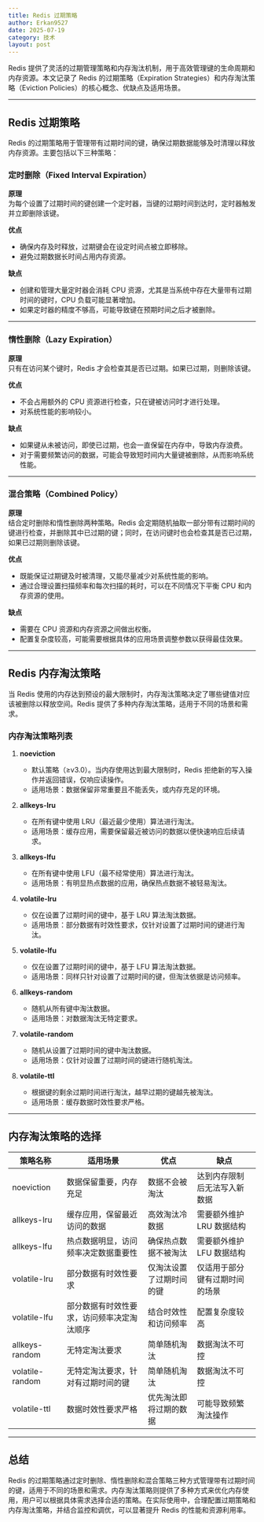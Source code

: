 ```yaml
---
title: Redis 过期策略
author: Erkan9527
date: 2025-07-19
category: 技术
layout: post
---
```


Redis 提供了灵活的过期管理策略和内存淘汰机制，用于高效管理键的生命周期和内存资源。本文记录了 Redis 的过期策略（Expiration Strategies）和内存淘汰策略（Eviction Policies）的核心概念、优缺点及适用场景。

---

## Redis 过期策略

Redis 的过期策略用于管理带有过期时间的键，确保过期数据能够及时清理以释放内存资源。主要包括以下三种策略：

### 定时删除（Fixed Interval Expiration）

**原理**  
为每个设置了过期时间的键创建一个定时器，当键的过期时间到达时，定时器触发并立即删除该键。

**优点**  
- 确保内存及时释放，过期键会在设定时间点被立即移除。
- 避免过期数据长时间占用内存资源。

**缺点**  
- 创建和管理大量定时器会消耗 CPU 资源，尤其是当系统中存在大量带有过期时间的键时，CPU 负载可能显著增加。
- 如果定时器的精度不够高，可能导致键在预期时间之后才被删除。

---

### 惰性删除（Lazy Expiration）

**原理**  
只有在访问某个键时，Redis 才会检查其是否已过期。如果已过期，则删除该键。

**优点**  
- 不会占用额外的 CPU 资源进行检查，只在键被访问时才进行处理。
- 对系统性能的影响较小。

**缺点**  
- 如果键从未被访问，即使已过期，也会一直保留在内存中，导致内存浪费。
- 对于需要频繁访问的数据，可能会导致短时间内大量键被删除，从而影响系统性能。

---

### 混合策略（Combined Policy）

**原理**  
结合定时删除和惰性删除两种策略。Redis 会定期随机抽取一部分带有过期时间的键进行检查，并删除其中已过期的键；同时，在访问键时也会检查其是否已过期，如果已过期则删除该键。

**优点**  
- 既能保证过期键及时被清理，又能尽量减少对系统性能的影响。
- 通过合理设置扫描频率和每次扫描的耗时，可以在不同情况下平衡 CPU 和内存资源的使用。

**缺点**  
- 需要在 CPU 资源和内存资源之间做出权衡。
- 配置复杂度较高，可能需要根据具体的应用场景调整参数以获得最佳效果。

---

## Redis 内存淘汰策略

当 Redis 使用的内存达到预设的最大限制时，内存淘汰策略决定了哪些键值对应该被删除以释放空间。Redis 提供了多种内存淘汰策略，适用于不同的场景和需求。

### 内存淘汰策略列表

1. **noeviction**  
   - 默认策略（≥v3.0）。当内存使用达到最大限制时，Redis 拒绝新的写入操作并返回错误，仅响应读操作。
   - 适用场景：数据保留非常重要且不能丢失，或内存充足的环境。

2. **allkeys-lru**  
   - 在所有键中使用 LRU（最近最少使用）算法进行淘汰。
   - 适用场景：缓存应用，需要保留最近被访问的数据以便快速响应后续请求。

3. **allkeys-lfu**  
   - 在所有键中使用 LFU（最不经常使用）算法进行淘汰。
   - 适用场景：有明显热点数据的应用，确保热点数据不被轻易淘汰。

4. **volatile-lru**  
   - 仅在设置了过期时间的键中，基于 LRU 算法淘汰数据。
   - 适用场景：部分数据有时效性要求，仅针对设置了过期时间的键进行淘汰。

5. **volatile-lfu**  
   - 仅在设置了过期时间的键中，基于 LFU 算法淘汰数据。
   - 适用场景：同样只针对设置了过期时间的键，但淘汰依据是访问频率。

6. **allkeys-random**  
   - 随机从所有键中淘汰数据。
   - 适用场景：对数据淘汰无特定要求。

7. **volatile-random**  
   - 随机从设置了过期时间的键中淘汰数据。
   - 适用场景：仅针对设置了过期时间的键进行随机淘汰。

8. **volatile-ttl**  
   - 根据键的剩余过期时间进行淘汰，越早过期的键越先被淘汰。
   - 适用场景：缓存数据时效性要求严格。

---

## 内存淘汰策略的选择

| 策略名称       | 适用场景                                   | 优点                                   | 缺点                                   |
|----------------|--------------------------------------------|----------------------------------------|----------------------------------------|
| noeviction     | 数据保留重要，内存充足                     | 数据不会被淘汰                         | 达到内存限制后无法写入新数据           |
| allkeys-lru    | 缓存应用，保留最近访问的数据               | 高效淘汰冷数据                         | 需要额外维护 LRU 数据结构              |
| allkeys-lfu    | 热点数据明显，访问频率决定数据重要性       | 确保热点数据不被淘汰                   | 需要额外维护 LFU 数据结构              |
| volatile-lru   | 部分数据有时效性要求                       | 仅淘汰设置了过期时间的键               | 仅适用于部分键有过期时间的场景         |
| volatile-lfu   | 部分数据有时效性要求，访问频率决定淘汰顺序 | 结合时效性和访问频率                   | 配置复杂度较高                         |
| allkeys-random | 无特定淘汰要求                             | 简单随机淘汰                           | 数据淘汰不可控                         |
| volatile-random| 无特定淘汰要求，针对有过期时间的键         | 简单随机淘汰                           | 数据淘汰不可控                         |
| volatile-ttl   | 数据时效性要求严格                         | 优先淘汰即将过期的数据                 | 可能导致频繁淘汰操作                   |

---

## 总结

Redis 的过期策略通过定时删除、惰性删除和混合策略三种方式管理带有过期时间的键，适用于不同的场景和需求。内存淘汰策略则提供了多种方式来优化内存使用，用户可以根据具体需求选择合适的策略。在实际使用中，合理配置过期策略和内存淘汰策略，并结合监控和调优，可以显著提升 Redis 的性能和资源利用率。
